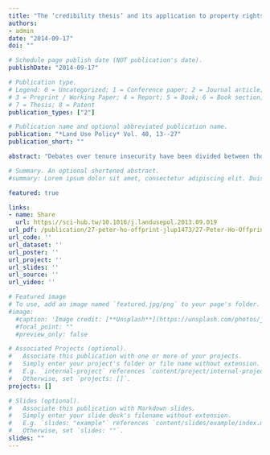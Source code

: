 ```yaml
---
title: "The ‘credibility thesis’ and its application to property rights: (In)Secure land tenure, conﬂict and social welfare in China"
authors:
- admin
date: "2014-09-17"
doi: ""

# Schedule page publish date (NOT publication's date).
publishDate: "2014-09-17"

# Publication type.
# Legend: 0 = Uncategorized; 1 = Conference paper; 2 = Journal article;
# 3 = Preprint / Working Paper; 4 = Report; 5 = Book; 6 = Book section;
# 7 = Thesis; 8 = Patent
publication_types: ["2"]

# Publication name and optional abbreviated publication name.
publication: "*Land Use Policy* Vol. 40, 13--27"
publication_short: ""

abstract: "Debates over tenure insecurity have been divided between those favoring private, marketable, and formalized property rights versus champions of grassroots’ customary and communal arrangements. By positing the “credibility thesis”, this article argues that it might be more insightful to move beyond concepts of formal and informal, private and common, or secure and insecure institutions, to leave the discussion about institutional form for a discussion about function. The notion of credibility does so by drawing attention to institutional function over time and space rather than to a desired form postulated by theory or political conviction. Apart from furthering the theoretical foundations on credibility and institutional functionalism, this article aims to develop its methodology and empirical study by taking China as a case study, with particular reference to its rural land-lease system, which is perceived to be highly insecure due to forced evictions and government intervention. Paradoxically, the study finds significant social support for the rural land-lease system and a low level of conflict. These findings might indicate that the form of the Chinese rural lease system (insecure tenure) is the outcome of its present function (provision of social welfare). Simultaneously, it was also found that when conflict does occur expropriation is a prime cause for it."

# Summary. An optional shortened abstract.
#summary: Lorem ipsum dolor sit amet, consectetur adipiscing elit. Duis posuere tellus ac convallis placerat. Proin tincidunt magna sed ex sollicitudin condimentum.

featured: true

links:
- name: Share
  url: https://sci-hub.tw/10.1016/j.landusepol.2013.09.019
url_pdf: /publication/27-peter-ho-offprint-jlup1473/27-Peter-Ho-Offprint-JLUP1473.pdf
url_code: ''
url_dataset: ''
url_poster: ''
url_project: ''
url_slides: ''
url_source: ''
url_video: ''

# Featured image
# To use, add an image named `featured.jpg/png` to your page's folder. 
#image:
  #caption: 'Image credit: [**Unsplash**](https://unsplash.com/photos/jdD8gXaTZsc)'
  #focal_point: ""
  #preview_only: false

# Associated Projects (optional).
#   Associate this publication with one or more of your projects.
#   Simply enter your project's folder or file name without extension.
#   E.g. `internal-project` references `content/project/internal-project/index.md`.
#   Otherwise, set `projects: []`.
projects: []

# Slides (optional).
#   Associate this publication with Markdown slides.
#   Simply enter your slide deck's filename without extension.
#   E.g. `slides: "example"` references `content/slides/example/index.md`.
#   Otherwise, set `slides: ""`.
slides: ""
---
```

